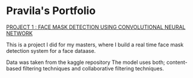 # Pravila's Portfolio


[PROJECT 1 : FACE MASK DETECTION USING CONVOLUTIONAL NEURAL NETWORK](https://github.com/PravilaDsouza/FaceMask_Detection)

This is a project I did for my masters, where I build a real time face mask detection system for a face dataase.

Data was taken from the kaggle repository
The model uses both; content-based filtering techniques and collaborative filtering techniques.
